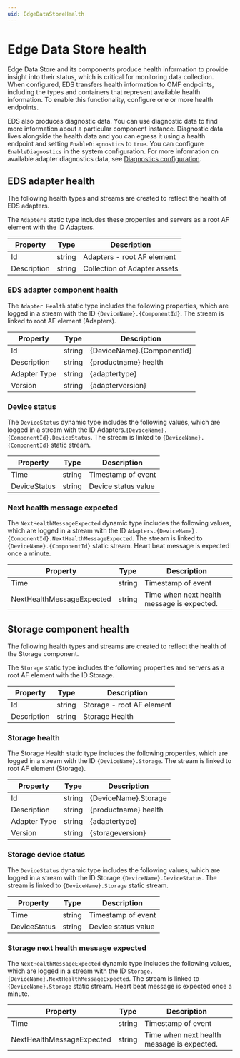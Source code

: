 ```yaml
---
uid: EdgeDataStoreHealth
---
```


# Edge Data Store health

Edge Data Store and its components produce health information to provide insight into their status, which is critical for monitoring data collection. When configured, EDS transfers health information to OMF endpoints, including the types and containers that represent available health information. To enable this functionality, configure one or more health endpoints.

EDS also produces diagnostic data. You can use diagnostic data to find more information about a particular component instance. Diagnostic data lives alongside the health data and you can egress it using a health endpoint and setting `EnableDiagnostics` to `true`. You can configure `EnableDiagnostics` in the system configuration. For more information on available adapter diagnostics data, see [Diagnostics configuration](xref:EdgeDataStoreDiagnostics).

## EDS adapter health

The following health types and streams are created to reflect the health of EDS adapters. 

The `Adapters` static type includes these properties and servers as a root AF element with the ID Adapters.

| Property     | Type     | Description      |
|--------------|----------|------------------|
| Id | string | Adapters - root AF element |
| Description | string | Collection of Adapter assets |

### EDS adapter component health

The `Adapter Health` static type includes the following properties, which are logged in a stream with the ID `{DeviceName}.{ComponentId}`. The stream is linked to root AF element (Adapters).

| Property     | Type     | Description      |
|--------------|----------|------------------|
| Id | string  | {DeviceName}.{ComponentId} |
| Description | string | {productname} health |
| Adapter Type | string | {adaptertype} |
| Version | string | {adapterversion} |

### Device status

The `DeviceStatus` dynamic type includes the following values, which are logged in a stream with the ID Adapters.`{DeviceName}.{ComponentId}.DeviceStatus`. The stream is linked to `{DeviceName}.{ComponentId}` static stream.

| Property     | Type     | Description      |
|--------------|----------|------------------|
| Time | string | Timestamp of event |
| DeviceStatus | string | Device status value |

### Next health message expected

The `NextHealthMessageExpected` dynamic type includes the following values, which are logged in a stream with the ID `Adapters.{DeviceName}.{ComponentId}.NextHealthMessageExpected`. The stream is linked to `{DeviceName}.{ComponentId}` static stream. Heart beat message is expected once a minute.

| Property     | Type     | Description      |
|--------------|----------|------------------|
| Time | string | Timestamp of event |
| NextHealthMessageExpected | string | Time when next health message is expected. |

## Storage component health

The following health types and streams are created to reflect the health of the Storage component.

The `Storage` static type includes the following properties and servers as a root AF element with the ID Storage.

| Property     | Type     | Description      |
|--------------|----------|------------------|
| Id | string | Storage - root AF element |
| Description | string | Storage Health |

### Storage health

The Storage Health static type includes the following properties, which are logged in a stream with the ID `{DeviceName}.Storage`. The stream is linked to root AF element (Storage).

| Property     | Type     | Description      |
|--------------|----------|------------------|
| Id | string  | {DeviceName}.Storage |
| Description | string | {productname} health |
| Adapter Type | string | {adaptertype} |
| Version | string | {storageversion} |

### Storage device status

The `DeviceStatus` dynamic type includes the following values, which are logged in a stream with the ID Storage.`{DeviceName}.DeviceStatus`. The stream is linked to `{DeviceName}.Storage` static stream.

| Property     | Type     | Description      |
|--------------|----------|------------------|
| Time | string | Timestamp of event |
| DeviceStatus | string | Device status value |

### Storage next health message expected

The `NextHealthMessageExpected` dynamic type includes the following values, which are logged in a stream with the ID `Storage.{DeviceName}.NextHealthMessageExpected`. The stream is linked to `{DeviceName}.Storage` static stream. Heart beat message is expected once a minute.

| Property     | Type     | Description      |
|--------------|----------|------------------|
| Time | string | Timestamp of event |
| NextHealthMessageExpected | string | Time when next health message is expected. |
